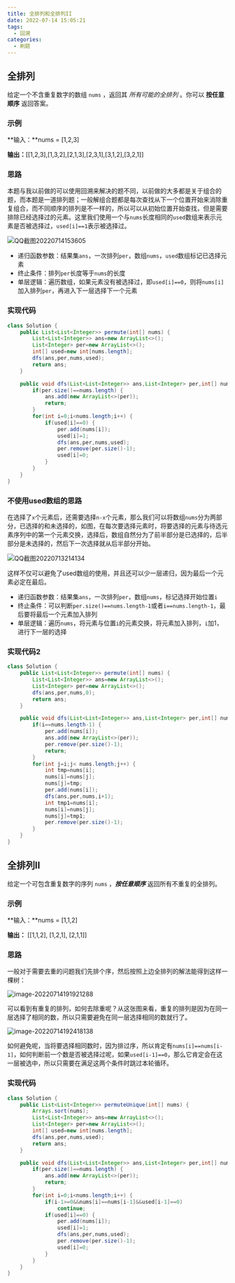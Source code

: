 ```yaml
---
title: 全排列和全排列II
date: 2022-07-14 15:05:21
tags: 
  - 回溯
categories:
  - 刷题
---
```


## 全排列

给定一个不含重复数字的数组 `nums` ，返回其 *所有可能的全排列* 。你可以 **按任意顺序** 返回答案。

### 示例

**输入：**nums = [1,2,3] 

**输出：**[[1,2,3],[1,3,2],[2,1,3],[2,3,1],[3,1,2],[3,2,1]]

### 思路

本题与我以前做的可以使用回溯来解决的题不同，以前做的大多都是关于组合的题，而本题是一道排列题；一般解组合题都是每次查找从下一个位置开始来消除重复组合，而不同顺序的排列是不一样的，所以可以从初始位置开始查找，但是需要排除已经选择过的元素。这里我们使用一个与`nums`长度相同的`used`数组来表示元素是否被选择过，`used[i]==1`表示被选择过。

![QQ截图20220714153605](https://s2.loli.net/2022/07/14/HzSPfg6UIcKdVAj.png)

* 递归函数参数：结果集`ans`，一次排列`per`，数组`nums`，`used`数组标记已选择元素
* 终止条件：排列`per`长度等于`nums`的长度
* 单层逻辑：遍历数组，如果元素没有被选择过，即`used[i]==0`，则将`nums[i]`加入排列`per`，再进入下一层选择下一个元素

### 实现代码

~~~java
class Solution {
    public List<List<Integer>> permute(int[] nums) {
        List<List<Integer>> ans=new ArrayList<>();
        List<Integer> per=new ArrayList<>();
        int[] used=new int[nums.length];
        dfs(ans,per,nums,used);
        return ans;
    }

    public void dfs(List<List<Integer>> ans,List<Integer> per,int[] nums,int[] used) {
        if(per.size()==nums.length) {
            ans.add(new ArrayList<>(per));
            return;
        }
        for(int i=0;i<nums.length;i++) {
            if(used[i]==0) {
                per.add(nums[i]);
                used[i]=1;
                dfs(ans,per,nums,used);
                per.remove(per.size()-1);
                used[i]=0;
            }
        }
    }
}
~~~

### 不使用used数组的思路

在选择了`x`个元素后，还需要选择`n-x`个元素，那么我们可以将数组`nums`分为两部分，已选择的和未选择的，如图，在每次要选择元素时，将要选择的元素与待选元素序列中的第一个元素交换，选择后，数组自然分为了前半部分是已选择的，后半部分是未选择的，然后下一次选择就从后半部分开始。

![QQ截图20220713214134](https://s2.loli.net/2022/07/14/HUrlJEybAjYkSuG.png)

这样不仅可以避免了used数组的使用，并且还可以少一层递归，因为最后一个元素必定在最后。

* 递归函数参数：结果集`ans`，一次排列`per`，数组`nums`，标记选择开始位置`i`
* 终止条件：可以判断`per.size()==nums.length-1`或者`i==nums.length-1`，最后要将最后一个元素加入排列
* 单层逻辑：遍历`nums`，将元素与位置`i`的元素交换，将元素加入排列，`i`加1，进行下一层的选择

### 实现代码2

~~~java
class Solution {
    public List<List<Integer>> permute(int[] nums) {
        List<List<Integer>> ans=new ArrayList<>();
        List<Integer> per=new ArrayList<>();
        dfs(ans,per,nums,0);
        return ans;
    }

    public void dfs(List<List<Integer>> ans,List<Integer> per,int[] nums,int i) {
        if(i==nums.length-1) {
            per.add(nums[i]);
            ans.add(new ArrayList<>(per));
            per.remove(per.size()-1);
            return;
        }
        for(int j=i;j< nums.length;j++) {
            int tmp=nums[i];
            nums[i]=nums[j];
            nums[j]=tmp;
            per.add(nums[i]);
            dfs(ans,per,nums,i+1);
            int tmp1=nums[i];
            nums[i]=nums[j];
            nums[j]=tmp1;
            per.remove(per.size()-1);
        }
    }
}
~~~

## 全排列II

给定一个可包含重复数字的序列 `nums` ，***按任意顺序*** 返回所有不重复的全排列。

### 示例

**输入：**nums = [1,1,2] 

**输出：** [[1,1,2], [1,2,1], [2,1,1]]

### 思路

一般对于需要去重的问题我们先排个序，然后按照上边全排列的解法能得到这样一棵树：

![image-20220714191921288](https://s2.loli.net/2022/07/14/wcFZtpWv4EPdKH8.png)

可以看到有重复的排列，如何去除重呢？从这张图来看，重复的排列是因为在同一层选择了相同的数，所以只需要避免在同一层选择相同的数就行了。

![image-20220714192418138](https://s2.loli.net/2022/07/14/AOIaN5ZW3fq4Kpb.png)

如何避免呢，当将要选择相同数时，因为排过序，所以肯定有`nums[i]==nums[i-1]`，如何判断前一个数是否被选择过呢，如果`used[i-1]==0`，那么它肯定会在这一层被选中，所以只需要在满足这两个条件时跳过本轮循环。

### 实现代码

~~~java
class Solution {
    public List<List<Integer>> permuteUnique(int[] nums) {
        Arrays.sort(nums);
        List<List<Integer>> ans=new ArrayList<>();
        List<Integer> per=new ArrayList<>();
        int[] used=new int[nums.length];
        dfs(ans,per,nums,used);
        return ans;
    }

    public void dfs(List<List<Integer>> ans,List<Integer> per,int[] nums,int[] used) {
        if(per.size()==nums.length) {
            ans.add(new ArrayList<>(per));
            return;
        }
        for(int i=0;i<nums.length;i++) {
            if(i-1>=0&&nums[i]==nums[i-1]&&used[i-1]==0)
                continue;
            if(used[i]==0) {
                per.add(nums[i]);
                used[i]=1;
                dfs(ans,per,nums,used);
                per.remove(per.size()-1);
                used[i]=0;
            }
        }
    }
}
~~~

